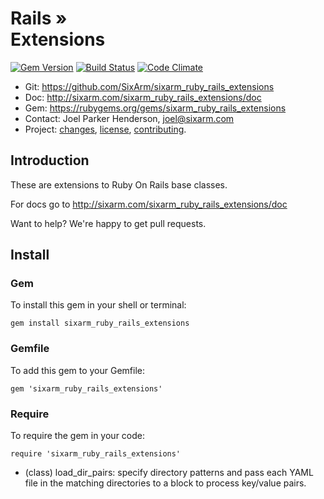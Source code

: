 # Rails » <br> Extensions

<!--header-open-->

[![Gem Version](https://badge.fury.io/rb/sixarm_ruby_rails_extensions.svg)](http://badge.fury.io/rb/sixarm_ruby_rails_extensions)
[![Build Status](https://travis-ci.org/SixArm/sixarm_ruby_rails_extensions.png)](https://travis-ci.org/SixArm/sixarm_ruby_rails_extensions)
[![Code Climate](https://api.codeclimate.com/v1/badges/e59a0cc0b99cf2b3831d/maintainability)](https://codeclimate.com/github/SixArm/sixarm_ruby_rails_extensions/maintainability)

* Git: <https://github.com/SixArm/sixarm_ruby_rails_extensions>
* Doc: <http://sixarm.com/sixarm_ruby_rails_extensions/doc>
* Gem: <https://rubygems.org/gems/sixarm_ruby_rails_extensions>
* Contact: Joel Parker Henderson, <joel@sixarm.com>
* Project: [changes](CHANGES.md), [license](LICENSE.md), [contributing](CONTRIBUTING.md).

<!--header-shut-->


## Introduction

These are extensions to Ruby On Rails base classes.

For docs go to <http://sixarm.com/sixarm_ruby_rails_extensions/doc>

Want to help? We're happy to get pull requests.


<!--install-open-->

## Install

### Gem

To install this gem in your shell or terminal:

    gem install sixarm_ruby_rails_extensions

### Gemfile

To add this gem to your Gemfile:

    gem 'sixarm_ruby_rails_extensions'

### Require

To require the gem in your code:

    require 'sixarm_ruby_rails_extensions'

<!--install-shut-->


* (class) load_dir_pairs: specify directory patterns and pass each YAML file in the matching directories to a block to process key/value pairs.
